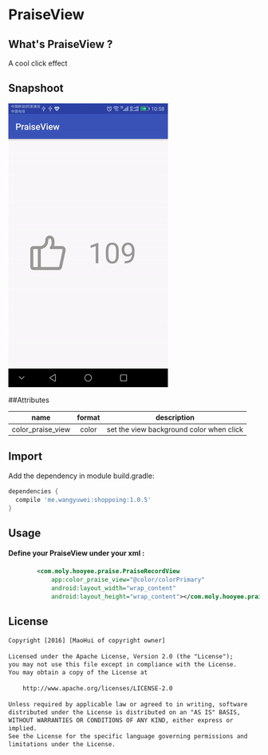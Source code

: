 # PraiseView

## What's PraiseView ?
A cool click effect

## Snapshoot
![](./snapshoot/1.gif)

##Attributes

|name|format|description|
|:---:|:---:|:---:|
| color_praise_view | color |set the view background color when click

## Import
Add the dependency in module build.gradle:

```gradle
dependencies {
  compile 'me.wangyuwei:shoppoing:1.0.5'
}
```

## Usage
#### Define your PraiseView under your xml  :

```xml
        <com.moly.hooyee.praise.PraiseRecordView
            app:color_praise_view="@color/colorPrimary"
            android:layout_width="wrap_content"
            android:layout_height="wrap_content"></com.moly.hooyee.praise.PraiseRecordView>
```
## License
   
   ```license
   Copyright [2016] [MaoHui of copyright owner]
   
   Licensed under the Apache License, Version 2.0 (the "License");
   you may not use this file except in compliance with the License.
   You may obtain a copy of the License at
   
       http://www.apache.org/licenses/LICENSE-2.0
   
   Unless required by applicable law or agreed to in writing, software
   distributed under the License is distributed on an "AS IS" BASIS,
   WITHOUT WARRANTIES OR CONDITIONS OF ANY KIND, either express or implied.
   See the License for the specific language governing permissions and
   limitations under the License.
   ```
